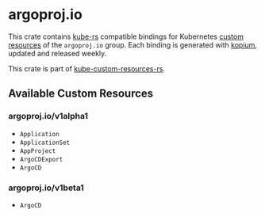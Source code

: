 <!--
SPDX-FileCopyrightText: The kube-custom-resources-rs Authors
SPDX-License-Identifier: 0BSD
 -->

# argoproj.io

This crate contains [kube-rs](https://kube.rs/) compatible bindings for Kubernetes [custom resources](https://kubernetes.io/docs/tasks/extend-kubernetes/custom-resources/custom-resource-definitions/) of the `argoproj.io` group. Each binding is generated with [kopium](https://github.com/kube-rs/kopium), updated and released weekly.

This crate is part of [kube-custom-resources-rs](https://github.com/metio/kube-custom-resources-rs).

## Available Custom Resources

### argoproj.io/v1alpha1
- `Application`
- `ApplicationSet`
- `AppProject`
- `ArgoCDExport`
- `ArgoCD`
### argoproj.io/v1beta1
- `ArgoCD`
